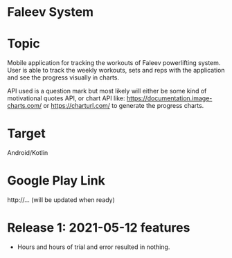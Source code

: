 # Faleev System

# Topic
Mobile application for tracking the workouts of Faleev powerlifting system. User is able to track the weekly workouts, sets and reps with the application and see the progress visually in charts.

API used is a question mark but most likely will either be some kind of motivational quotes API, or chart API like: https://documentation.image-charts.com/ or https://charturl.com/ to generate the progress charts.

# Target
Android/Kotlin

# Google Play Link
http://… (will be updated when ready)

# Release 1: 2021-05-12 features

- Hours and hours of trial and error resulted in nothing.
